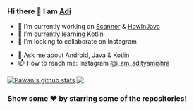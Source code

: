 ### Hi there 👋 I am [Adi](https://github.com/mishraaditya595)

- 🔭 I’m currently working on [Scanner](https://github.com/mishraaditya595/Scanner) & [HowInJava](https://github.com/mishraaditya595/HowInJava)
- 🌱 I’m currently learning Kotlin 
- 👯 I’m looking to collaborate on Instagram
<!-- - 🤔 I’m looking for help with -->
- 💬 Ask me about Android, Java & Kotlin
- 📫 How to reach me: Instagram [@i_am_adityamishra](https://www.instagram.com/i_am_adityamishra/)
<!-- - 😄 Pronouns: ... -->
<!-- - ⚡ Fun fact: -->
<!--<img src="https://github-readme-stats.vercel.app/api?username=mishraaditya595&&show_icons=true&title_color=FFFF00&icon_color=FF000&text_color=daf7dc&bg_color=151515" />
<img src="https://github-readme-stats.vercel.app/api/top-langs/?username=mishraaditya595&theme=light&hide_langs_below=1" />-->

<a href="https://github.com/mishraaditya595">
 <img align="center" src="https://github-readme-stats.vercel.app/api?username=mishraaditya595&show_icons=true&theme=light&line_height=27" alt="Pawan's github stats"/>
</a>
<a href="https://github.com/mishraaditya595">
  <img align="center" src="https://github-readme-stats.vercel.app/api/top-langs/?username=mishraaditya595&theme=light&hide_langs_below=1" />
</a>

### Show some ❤️ by starring some of the repositories!
